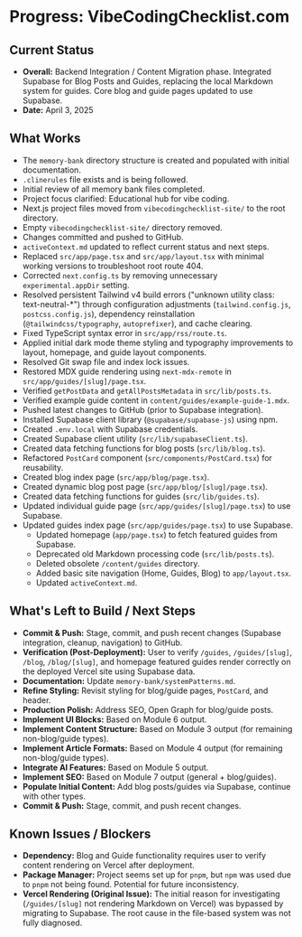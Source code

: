 # Progress: VibeCodingChecklist.com

## Current Status

*   **Overall:** Backend Integration / Content Migration phase. Integrated Supabase for Blog Posts and Guides, replacing the local Markdown system for guides. Core blog and guide pages updated to use Supabase.
*   **Date:** April 3, 2025

## What Works

*   The `memory-bank` directory structure is created and populated with initial documentation.
*   `.clinerules` file exists and is being followed.
*   Initial review of all memory bank files completed.
*   Project focus clarified: Educational hub for vibe coding.
*   Next.js project files moved from `vibecodingchecklist-site/` to the root directory.
*   Empty `vibecodingchecklist-site/` directory removed.
*   Changes committed and pushed to GitHub.
*   `activeContext.md` updated to reflect current status and next steps.
*   Replaced `src/app/page.tsx` and `src/app/layout.tsx` with minimal working versions to troubleshoot root route 404.
*   Corrected `next.config.ts` by removing unnecessary `experimental.appDir` setting.
*   Resolved persistent Tailwind v4 build errors ("unknown utility class: text-neutral-*") through configuration adjustments (`tailwind.config.js`, `postcss.config.js`), dependency reinstallation (`@tailwindcss/typography`, `autoprefixer`), and cache clearing.
*   Fixed TypeScript syntax error in `src/app/rss/route.ts`.
*   Applied initial dark mode theme styling and typography improvements to layout, homepage, and guide layout components.
*   Resolved Git swap file and index lock issues.
*   Restored MDX guide rendering using `next-mdx-remote` in `src/app/guides/[slug]/page.tsx`.
*   Verified `getPostData` and `getAllPostsMetadata` in `src/lib/posts.ts`.
*   Verified example guide content in `content/guides/example-guide-1.mdx`.
*   Pushed latest changes to GitHub (prior to Supabase integration).
*   Installed Supabase client library (`@supabase/supabase-js`) using npm.
*   Created `.env.local` with Supabase credentials.
*   Created Supabase client utility (`src/lib/supabaseClient.ts`).
*   Created data fetching functions for blog posts (`src/lib/blog.ts`).
*   Refactored `PostCard` component (`src/components/PostCard.tsx`) for reusability.
*   Created blog index page (`src/app/blog/page.tsx`).
*   Created dynamic blog post page (`src/app/blog/[slug]/page.tsx`).
*   Created data fetching functions for guides (`src/lib/guides.ts`).
*   Updated individual guide page (`src/app/guides/[slug]/page.tsx`) to use Supabase.
*   Updated guides index page (`src/app/guides/page.tsx`) to use Supabase.
    *   Updated homepage (`app/page.tsx`) to fetch featured guides from Supabase.
    *   Deprecated old Markdown processing code (`src/lib/posts.ts`).
    *   Deleted obsolete `/content/guides` directory.
    *   Added basic site navigation (Home, Guides, Blog) to `app/layout.tsx`.
    *   Updated `activeContext.md`.

## What's Left to Build / Next Steps

*   **Commit & Push:** Stage, commit, and push recent changes (Supabase integration, cleanup, navigation) to GitHub.
*   **Verification (Post-Deployment):** User to verify `/guides`, `/guides/[slug]`, `/blog`, `/blog/[slug]`, and homepage featured guides render correctly on the deployed Vercel site using Supabase data.
*   **Documentation:** Update `memory-bank/systemPatterns.md`.
*   **Refine Styling:** Revisit styling for blog/guide pages, `PostCard`, and header.
*   **Production Polish:** Address SEO, Open Graph for blog/guide posts.
*   **Implement UI Blocks:** Based on Module 6 output.
*   **Implement Content Structure:** Based on Module 3 output (for remaining non-blog/guide types).
*   **Implement Article Formats:** Based on Module 4 output (for remaining non-blog/guide types).
*   **Integrate AI Features:** Based on Module 5 output.
*   **Implement SEO:** Based on Module 7 output (general + blog/guides).
*   **Populate Initial Content:** Add blog posts/guides via Supabase, continue with other types.
*   **Commit & Push:** Stage, commit, and push recent changes.

## Known Issues / Blockers

*   **Dependency:** Blog and Guide functionality requires user to verify content rendering on Vercel after deployment.
*   **Package Manager:** Project seems set up for `pnpm`, but `npm` was used due to `pnpm` not being found. Potential for future inconsistency.
*   **Vercel Rendering (Original Issue):** The initial reason for investigating (`/guides/[slug]` not rendering Markdown on Vercel) was bypassed by migrating to Supabase. The root cause in the file-based system was not fully diagnosed.
